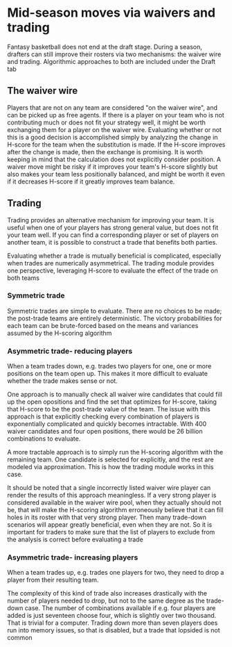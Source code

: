 # Mid-season moves via waivers and trading

Fantasy basketball does not end at the draft stage. During a season, drafters can still improve their rosters via two mechanisms: the waiver wire and trading. Algorithmic approaches to both are included under the Draft tab 

## The waiver wire

Players that are not on any team are considered "on the waiver wire", and can be picked up as free agents. If there is a player on your team who is not contributing much or does not fit your strategy well, it might be worth exchanging them for a player on the waiver wire. Evaluating whether or not this is a good decision is accomplished simply by analyzing the change in H-score for the team when the substitution is made. If the H-score improves after the change is made, then the exchange is promising. It is worth keeping in mind that the calculation does not explicitly consider position. A waiver move might be risky if it improves your team's H-score slightly but also makes your team less positionally balanced, and might be worth it even if it decreases H-score if it greatly improves team balance. 

## Trading

Trading provides an alternative mechanism for improving your team. It is useful when one of your players has strong general value, but does not fit your team well. If you can find a corresponding player or set of players on another team, it is possible to construct a trade that benefits both parties. 

Evaluating whether a trade is mutually beneficial is complicated, especially when trades are numerically asymmetrical. The trading module provides one perspective, leveraging H-score to evaluate the effect of the trade on both teams

### Symmetric trade

Symmetric trades are simple to evaluate. There are no choices to be made; the post-trade teams are entirely deterministic. The victory probabilities for each team can be brute-forced based on the means and variances assumed by the H-scoring algorithm

### Asymmetric trade- reducing players

When a team trades down, e.g. trades two players for one, one or more positions on the team open up. This makes it more difficult to evaluate whether the trade makes sense or not. 

One approach is to manually check all waiver wire candidates that could fill up the open opositions and find the set that optimizes for H-score, taking that H-score to be the post-trade value of the team. The issue with this approach is that explicitly checking every combination of players is exponentially complicated and quickly becomes intractable. With $400$ waiver candidates and four open positions, there would be 26 billion combinations to evaluate. 

A more tractable approach is to simply run the H-scoring algorithm with the remaining team. One candidate is selected for explicitly, and the rest are modeled via approximation. This is how the trading module works in this case.

It should be noted that a single incorrectly listed waiver wire player can render the results of this approach meaningless. If a very strong player is considered available in the waiver wire pool, when they actually should not be, that will make the H-scoring algorithm erroneously believe that it can fill holes in its roster with that very strong player. Then many trade-down scenarios will appear greatly beneficial, even when they are not. So it is important for traders to make sure that the list of players to exclude from the analysis is correct before evaluating a trade

### Asymmetric trade- increasing players

When a team trades up, e.g. trades one players for two, they need to drop a player from their resulting team. 

The complexity of this kind of trade also increases drastically with the number of players needed to drop, but not to the same degree as the trade-down case. The number of combinations available if e.g. four players are added is just seventeen choose four, which is slightly over two thousand. That is trivial for a computer. Trading down more than seven players does run into memory issues, so that is disabled, but a trade that lopsided is not common
